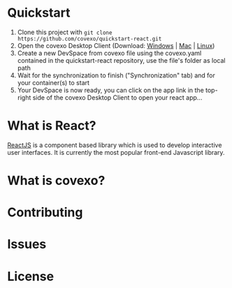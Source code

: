 # Quickstart

1. Clone this project with `git clone https://github.com/covexo/quickstart-react.git`
2. Open the covexo Desktop Client (Download: [Windows](https://releases.covexo.com/win/devspace-manager.exe) | [Mac](https://releases.covexo.com/mac/devspace-manager.dmg) | [Linux](https://releases.covexo.com/linux/devspace-manager.AppImage))
3. Create a new DevSpace from covexo file using the covexo.yaml contained in the quickstart-react repository, use the file's folder as local path
4. Wait for the synchronization to finish ("Synchronization" tab) and for your container(s) to start
5. Your DevSpace is now ready, you can click on the app link in the top-right side of the covexo Desktop Client to open your react app...


# What is React?

[ReactJS](https://reactjs.org/) is a component based library which is used to develop interactive user interfaces. It is currently the most popular front-end Javascript library.

# What is covexo?

## 

# Contributing

# Issues

# License
